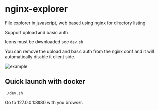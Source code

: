 # nginx-explorer
File explorer in javascript, web based
using nginx for directory listing

Support upload and basic auth

Icons must be downloaded see `dev.sh`

You can remove the upload and basic auth from the nginx conf and it will automatically disable it client side.

![example](https://raw.github.com/izissise/nginx-explorer/master/images/example.png "Example")


## Quick launch with docker
```
./dev.sh
```
Go to 127.0.0.1:8080 with you browser.

